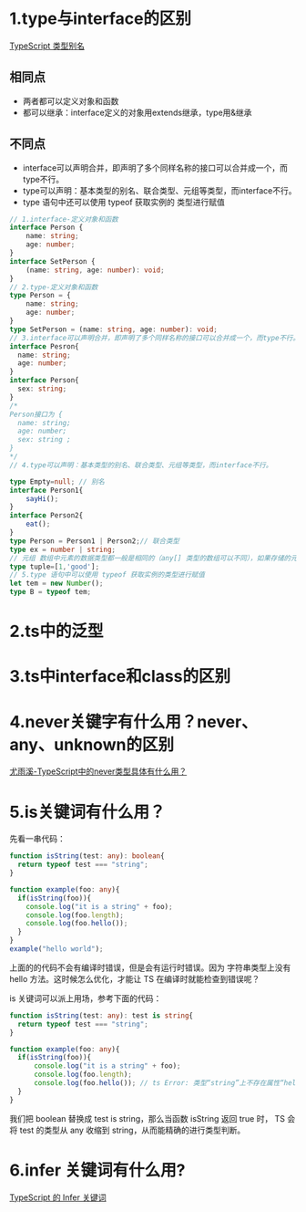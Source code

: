 # 1.type与interface的区别
[TypeScript 类型别名](https://www.wenjiangs.com/doc/typescript-typealias)
## 相同点
- 两者都可以定义对象和函数
- 都可以继承：interface定义的对象用extends继承，type用&继承
## 不同点
- interface可以声明合并，即声明了多个同样名称的接口可以合并成一个，而type不行。
- type可以声明：基本类型的别名、联合类型、元组等类型，而interface不行。
- type 语句中还可以使用 typeof 获取实例的 类型进行赋值

```ts
// 1.interface-定义对象和函数
interface Person {
    name: string;
    age: number;
}
interface SetPerson {
    (name: string, age: number): void;
}
// 2.type-定义对象和函数
type Person = {
    name: string;
    age: number;
}
type SetPerson = (name: string, age: number): void;
// 3.interface可以声明合并，即声明了多个同样名称的接口可以合并成一个，而type不行。
interface Pesron{
  name: string;
  age: number;
}
interface Person{
  sex: string;
}
/*
Person接口为 {
  name: string;
  age: number;
  sex: string ;
}
*/
// 4.type可以声明：基本类型的别名、联合类型、元组等类型，而interface不行。

type Empty=null; // 别名
interface Person1{
	sayHi();
}
interface Person2{
	eat();
}
type Person = Person1 | Person2;// 联合类型
type ex = number | string;
// 元组 数组中元素的数据类型都一般是相同的（any[] 类型的数组可以不同），如果存储的元素数据类型不同，则需要使用元组。
type tuple=[1,'good'];
// 5.type 语句中可以使用 typeof 获取实例的类型进行赋值
let tem = new Number();
type B = typeof tem;

```


# 2.ts中的泛型


# 3.ts中interface和class的区别


# 4.never关键字有什么用？never、any、unknown的区别
[尤雨溪-TypeScript中的never类型具体有什么用？](https://www.zhihu.com/question/354601204/answer/888551021)    


# 5.is关键词有什么用？
先看一串代码：
```ts
function isString(test: any): boolean{
  return typeof test === "string";
}

function example(foo: any){
  if(isString(foo)){
    console.log("it is a string" + foo);
    console.log(foo.length); 
    console.log(foo.hello());
  }
}
example("hello world");
```
上面的的代码不会有编译时错误，但是会有运行时错误。因为 字符串类型上没有 hello 方法。这时候怎么优化，才能让 TS 在编译时就能检查到错误呢？

is 关键词可以派上用场，参考下面的代码：
```ts
function isString(test: any): test is string{
  return typeof test === "string";
}

function example(foo: any){
  if(isString(foo)){
      console.log("it is a string" + foo);
      console.log(foo.length); 
      console.log(foo.hello()); // ts Error: 类型“string”上不存在属性“hello”
  }
}
```
我们把 boolean 替换成 test is string，那么当函数 isString 返回 true 时， TS 会将 test 的类型从 any 收缩到 string，从而能精确的进行类型判断。

# 6.infer 关键词有什么用?
[TypeScript 的 Infer 关键词](https://zhuanlan.zhihu.com/p/133249506)